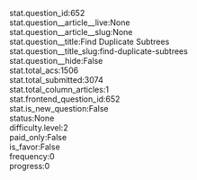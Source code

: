 stat.question_id:652  
stat.question__article__live:None  
stat.question__article__slug:None  
stat.question__title:Find Duplicate Subtrees  
stat.question__title_slug:find-duplicate-subtrees  
stat.question__hide:False  
stat.total_acs:1506  
stat.total_submitted:3074  
stat.total_column_articles:1  
stat.frontend_question_id:652  
stat.is_new_question:False  
status:None  
difficulty.level:2  
paid_only:False  
is_favor:False  
frequency:0  
progress:0  
